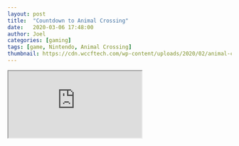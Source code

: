 ```yaml
---
layout: post
title:  "Countdown to Animal Crossing"
date:   2020-03-06 17:48:00
author: Joel
categories: [gaming]
tags: [game, Nintendo, Animal Crossing]
thumbnail: https://cdn.wccftech.com/wp-content/uploads/2020/02/animal-crossing-new-horizons-1.jpg
---
```


<div class="embed iframe-container">
  <iframe src="https://animalcrossingworld.com/animal-crossing-new-horizons-release-date-countdown/" allowfullscreen></iframe>
</div>
